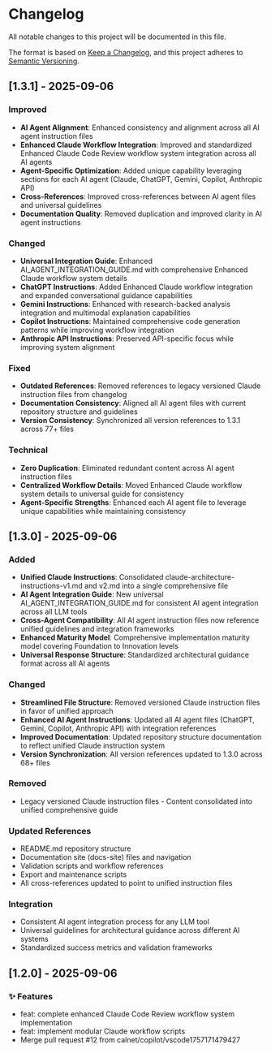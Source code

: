 # Changelog

All notable changes to this project will be documented in this file.

The format is based on [Keep a Changelog](https://keepachangelog.com/en/1.0.0/),
and this project adheres to [Semantic Versioning](https://semver.org/spec/v2.0.0.html).

## [1.3.1] - 2025-09-06

### Improved
- **AI Agent Alignment**: Enhanced consistency and alignment across all AI agent instruction files
- **Enhanced Claude Workflow Integration**: Improved and standardized Enhanced Claude Code Review workflow system integration across all AI agents
- **Agent-Specific Optimization**: Added unique capability leveraging sections for each AI agent (Claude, ChatGPT, Gemini, Copilot, Anthropic API)
- **Cross-References**: Improved cross-references between AI agent files and universal guidelines
- **Documentation Quality**: Removed duplication and improved clarity in AI agent instructions

### Changed
- **Universal Integration Guide**: Enhanced AI_AGENT_INTEGRATION_GUIDE.md with comprehensive Enhanced Claude workflow system details
- **ChatGPT Instructions**: Added Enhanced Claude workflow integration and expanded conversational guidance capabilities
- **Gemini Instructions**: Enhanced with research-backed analysis integration and multimodal explanation capabilities
- **Copilot Instructions**: Maintained comprehensive code generation patterns while improving workflow integration
- **Anthropic API Instructions**: Preserved API-specific focus while improving system alignment

### Fixed
- **Outdated References**: Removed references to legacy versioned Claude instruction files from changelog
- **Documentation Consistency**: Aligned all AI agent files with current repository structure and guidelines
- **Version Consistency**: Synchronized all version references to 1.3.1 across 77+ files

### Technical
- **Zero Duplication**: Eliminated redundant content across AI agent instruction files
- **Centralized Workflow Details**: Moved Enhanced Claude workflow system details to universal guide for consistency
- **Agent-Specific Strengths**: Enhanced each AI agent file to leverage unique capabilities while maintaining consistency

## [1.3.0] - 2025-09-06

### Added
- **Unified Claude Instructions**: Consolidated claude-architecture-instructions-v1.md and v2.md into a single comprehensive file
- **AI Agent Integration Guide**: New universal AI_AGENT_INTEGRATION_GUIDE.md for consistent AI agent integration across all LLM tools
- **Cross-Agent Compatibility**: All AI agent instruction files now reference unified guidelines and integration frameworks
- **Enhanced Maturity Model**: Comprehensive implementation maturity model covering Foundation to Innovation levels
- **Universal Response Structure**: Standardized architectural guidance format across all AI agents

### Changed
- **Streamlined File Structure**: Removed versioned Claude instruction files in favor of unified approach
- **Enhanced AI Agent Instructions**: Updated all AI agent files (ChatGPT, Gemini, Copilot, Anthropic API) with integration references
- **Improved Documentation**: Updated repository structure documentation to reflect unified Claude instruction system
- **Version Synchronization**: All version references updated to 1.3.0 across 68+ files

### Removed
- Legacy versioned Claude instruction files - Content consolidated into unified comprehensive guide

### Updated References
- README.md repository structure
- Documentation site (docs-site) files and navigation
- Validation scripts and workflow references
- Export and maintenance scripts
- All cross-references updated to point to unified instruction files

### Integration
- Consistent AI agent integration process for any LLM tool
- Universal guidelines for architectural guidance across different AI systems
- Standardized success metrics and validation frameworks

## [1.2.0] - 2025-09-06

### ✨ Features

- feat: complete enhanced Claude Code Review workflow system implementation
- feat: implement modular Claude workflow scripts
- Merge pull request #12 from calnet/copilot/vscode1757171479427

